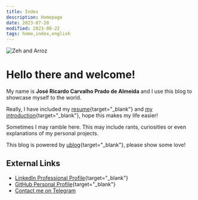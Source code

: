 ```yaml
---
title: Index
description: Homepage
date: 2023-07-20
modified: 2023-08-22
tags: home,index,english
---
```

![](/assets/profile.jpg#profile-pic "Zeh and Arroz")

# <i class="fa-solid fa-user-astronaut"></i> Hello there and welcome!

My name is **José Ricardo Carvalho Prado de Almeida** and I use this blog to showcase myself to the world.

Really, I have included my [resume](posts/curriculum.html "Complete and updated Curriculum"){target="_blank"} and [my introduction](about.html "Just who is this crazy person?"){target="_blank"}, hope this makes my life easier!

Sometimes I may ramble here. This may include rants, curiosities or even explanations of my personal projects.

This blog is powered by [μblog](https://github.com/766F6964/mublog "External project used in the development of this blog"){target="_blank"}, please show some love!

## <i class="fa-regular fa-address-card"></i> External Links

- <i class="fa-brands fa-linkedin"></i> [LinkedIn Professional Profile](https://www.linkedin.com/in/jos%C3%A9-ricardo-prado-de-almeida){target="_blank"}
- <i class="fa-brands fa-github"></i> [GitHub Personal Profile](https://github.com/zeh-almeida){target="_blank"}
- <i class="fa-brands fa-telegram"></i> <a href="${author_contact}" target="_blank" title="Telegram Profile">Contact me on Telegram</a>
